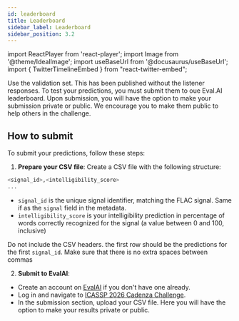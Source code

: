 ```yaml
---
id: leaderboard
title: Leaderboard
sidebar_label: Leaderboard
sidebar_position: 3.2
---
```

import ReactPlayer from 'react-player';
import Image from '@theme/IdealImage';
import useBaseUrl from '@docusaurus/useBaseUrl';
import { TwitterTimelineEmbed } from "react-twitter-embed";

Use the validation set. This has been published without the listener responses. To test your predictions, you must submit them to oue Eval.AI leaderboard.
Upon submission, you will have the option to make your submission private or public. We encourage you to make them public to help others in the challenge.

## How to submit

To submit your predictions, follow these steps:

1. **Prepare your CSV file**: Create a CSV file with the following structure:

```bash
<signal_id>,<intelligibility_score>
...
```

* `signal_id` is the unique signal identifier, matching the FLAC signal. Same if as the `signal` field in the metadata.
* `intelligibility_score` is your intelligibility prediction in percentage of words correctly recognized for the signal (a value between 0 and 100, inclusive)

Do not include the CSV headers. the first row should be the predictions for the first `signal_id`.
Make sure that there is no extra spaces between commas

2. **Submit to EvalAI**:

* Create an account on [EvalAI](https://eval.ai/) if you don't have one already.
* Log in and navigate to [ICASSP 2026 Cadenza Challenge](https://eval.ai/web/challenges/challenge-page/2634/leaderboard/6866).
* In the submission section, upload your CSV file. Here you will have the option to make your results private or public.

